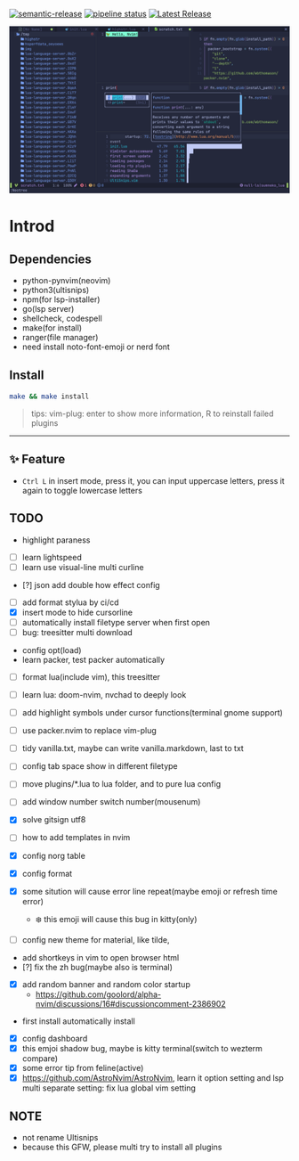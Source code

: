 [![semantic-release](https://img.shields.io/badge/%20%20%F0%9F%93%A6%F0%9F%9A%80-semantic--release-e10079.svg)](https://github.com/semantic-release/semantic-release)
[![pipeline status](https://gitlab.com/oeyoews/nvim/badges/nvim/pipeline.svg)](https://gitlab.com/oeyoews/nvim/-/commits/nvim)
[![Latest Release](https://gitlab.com/oeyoews/nvim/-/badges/release.svg)](https://gitlab.com/oeyoews/nvim/-/releases)

![](img/2022-06-17-01-20-01.png)

# Introd

## Dependencies

* python-pynvim(neovim)
* python3(ultisnips)
* npm(for lsp-installer)
* go(lsp server)
* shellcheck, codespell
* make(for install)
* ranger(file manager)
* need install noto-font-emoji or nerd font

## Install

```bash
make && make install
```

> tips: vim-plug: enter to show more information, R to reinstall failed plugins

---

<!-- 🥙 -->
## ✨ Feature

* `Ctrl L` in insert mode, press it, you can input uppercase letters, press it
again to toggle lowercase letters

## TODO

* highlight paraness
* [ ] learn lightspeed
* [ ] learn use visual-line multi curline
* [?] json add double how effect config
* [ ] add format stylua by ci/cd
* [x] insert mode to hide cursorline
* [ ] automatically install filetype server when first open
* [ ] bug: treesitter multi download
* config opt(load)
* learn packer, test packer automatically
* [ ] format lua(include vim), this treesitter
* [ ] learn lua: doom-nvim, nvchad to deeply look
* [ ] add highlight symbols under cursor functions(terminal gnome support)
* [ ] use packer.nvim to replace vim-plug
* [ ] tidy vanilla.txt, maybe can write vanilla.markdown, last to txt
* [ ] config tab space show in different filetype
* [ ] move plugins/*.lua to lua folder, and to pure lua config
* [ ] add window number switch number(mousenum)
* [x] solve gitsign utf8
* [ ] how to add templates in nvim
* [x] config norg table
* [x] config format
* [x] some sitution will cause error line repeat(maybe emoji or refresh time error)
  * :snowflake:  this emoji will cause this bug in kitty(only)

* [ ] config new theme for material, like tilde,
* add shortkeys in vim to open browser html
* [?] fix the zh bug(maybe also is terminal)
* [x] add random banner and random color startup
  * <https://github.com/goolord/alpha-nvim/discussions/16#discussioncomment-2386902>
* first install automatically install
* [x] config dashboard
* [x] this emjoi shadow bug, maybe is kitty terminal(switch to wezterm compare)
* [x] some error tip from feline(active)
* [x] https://github.com/AstroNvim/AstroNvim, learn it option setting and lsp multi separate setting: fix lua global vim setting

## NOTE

* not rename Ultisnips
* because this GFW, please multi try to install all plugins
